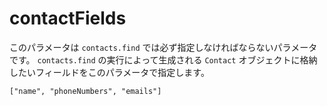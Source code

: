 contactFields
=============

このパラメータは `contacts.find` では必ず指定しなければならないパラメータです。
 `contacts.find` の実行によって生成される `Contact` オブジェクトに格納したいフィールドをこのパラメータで指定します。

    ["name", "phoneNumbers", "emails"]
